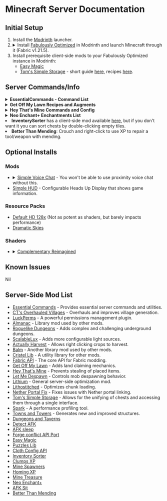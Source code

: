 # Minecraft Server Documentation
## Initial Setup
<ol>
  <li>Install the <a href="https://modrinth.com/app">Modrinth</a> launcher.</li>
  <li>
    <details>
      <summary>Install <a href="https://modrinth.com/modpack/fabulously-optimized?version=1.21.5#download">Fabulously Optimized</a> in Modrinth and launch Minecraft through it (Fabric v1.21.5).</summary>
      <ul>
        <li><b>Fabulously Optimized</b> is a modpack whose name speaks for itself; It can 10x your FPS, mine went from ~150 to sometimes 1300+ fps.</li>
        <li>See FPS in image below:</li>
        <li><img src="https://github.com/user-attachments/assets/81eeada7-3107-443e-b296-6e36af6c2825" width="750"/></li>
      </ul>
    </details>
  </li>
  <li>Install prerequisite client-side mods to your Fabulously Optimized instance in Modrinth:
    <ul>
      <li><a href="https://modrinth.com/mod/easy-magic?version=1.21.5&loader=fabric">Easy Magic</a></li>
      <li><a href="https://modrinth.com/mod/toms-storage?version=1.21.5&loader=fabric#download">Tom's Simple Storage</a> - short guide <a href="https://youtu.be/nW5ElcWiC3c">here</a>, recipes <a href="https://github.com/tom5454/Toms-Storage/tree/master/NeoForge/src/platform-shared/resources/data/toms_storage/recipe">here</a>.</li>
    </ul>
  </li>
</ol>

## Server Commands/Info
<details>
  <summary><b>EssentialCommands - Command List</b></summary>
  <h4>Commands</h4>
  <p>All of these commands support automatic tab completion using Minecraft's new commands system.</p>
  <p>See the <a href="https://github.com/John-Paul-R/Essential-Commands/wiki/List-of-Commands-&-Permissions">full List of Commands &amp; Permissions</a>.</p>
  <h5>Spawn</h5>
  <ul>
    <li><code>/spawn</code></li>
    <li><code>/spawn set</code></li>
  </ul>
  <h5>Teleport requests</h5>
  <ul>
    <li><code>/tpa &lt;target-player&gt;</code></li>
    <li><code>/tpahere &lt;target-player&gt;</code></li>
    <li><code>/tpaccept &lt;target-player&gt;</code></li>
    <li><code>/tpdeny &lt;target-player&gt;</code></li>
  </ul>
  <h5>Player Homes</h5>
  <ul>
    <li><code>/home set &lt;home-name&gt;</code></li>
    <li><code>/home tp &lt;home-name&gt;</code></li>
    <li><code>/home delete &lt;home-name&gt;</code></li>
    <li><code>/home list</code></li>
  </ul>
  <h5>Warps</h5>
  <ul>
    <li><code>/warp set &lt;warp-name&gt;</code></li>
    <li><code>/warp tp &lt;warp-name&gt;</code></li>
    <li><code>/warp delete &lt;warp-name&gt;</code></li>
    <li><code>/warp list</code></li>
  </ul>
  <p>Want to teleport to where you died? Enable <code>allow_back_on_death</code> in the <a href="https://github.com/John-Paul-R/Essential-Commands/wiki/Config-Documentation">config</a>.</p>
  <h5>Nickname</h5>
  <ul>
    <li><code>/nickname set &lt;nickname&gt;</code></li>
    <li><code>/nickname clear</code></li>
    <li><code>/nickname reveal &lt;nickname&gt;</code></li>
  </ul>
  <h5>Random Teleport (/wild equivalent)</h5>
  <ul>
    <li><code>/randomteleport</code></li>
    <li><code>/rtp</code></li>
  </ul>
  <h5>Workbench</h5>
  <ul>
    <li><code>/workbench</code></li>
    <li><code>/anvil</code></li>
    <li><code>/enderchest</code></li>
    <li><code>/stonecutter</code></li>
    <li><code>/grindstone</code></li>
    <li><code>/wastebin</code></li>
  </ul>
  <h5>Kitchen sink</h5>
  <ul>
    <li><code>/afk</code></li>
    <li><code>/fly</code></li>
    <li><code>/fly &lt;target-player&gt;</code></li>
    <li><code>/invuln</code></li>
    <li><code>/invuln &lt;target-player&gt;</code></li>
    <li><code>/top</code></li>
    <li><code>/day</code></li>
    <li><code>/gametime</code></li>
  </ul>
  <h5>Config</h5>
  <ul>
    <li><code>/essentialcommands config reload</code></li>
  </ul>
</details>

<details>
  <summary><b>Get Off My Lawn Recipes and Augments</b></summary>

  <h4>Claim Anchors</h4>

  <style>
    .h5-desc {
      font-weight: normal;
    }
  </style>

  <h4>Claim Anchors</h4>

  <h5>Makeshift Claim Anchor <span class="h5-desc">(Default radius: 10)</span></h5>
  <img src="recipes/makeshift_claim_anchor.png" alt="Makeshift Claim Anchor Recipe"/>

  <h5>Reinforced Claim Anchor <span class="h5-desc">(Default radius: 25)</span></h5>
  <img src="recipes/reinforced_claim_anchor.png" alt="Reinforced Claim Anchor Recipe"/>
  <h6>Upgrade</h6>
  <img src="recipes/reinforced_upgrade_kit.png" alt="Reinforced Upgrade Kit Recipe"/>

  <h5>Glistening Claim Anchor <span class="h5-desc">(Default radius: 50)</span></h5>
  <img src="recipes/glistening_claim_anchor.png" alt="Glistening Claim Anchor Recipe"/>
  <h6>Upgrade</h6>
  <img src="recipes/glistening_upgrade_kit.png" alt="Glistening Upgrade Kit Recipe"/>

  <h5>Crystal Claim Anchor <span class="h5-desc">(Default radius: 75)</span></h5>
  <img src="recipes/crystal_claim_anchor.png" alt="Crystal Claim Anchor Recipe"/>
  <h6>Upgrade</h6>
  <img src="recipes/crystal_upgrade_kit.png" alt="Crystal Upgrade Kit Recipe"/>

  <h5>Emeradic Claim Anchor <span class="h5-desc">(Default radius: 125)</span></h5>
  <img src="recipes/emeradic_claim_anchor.png" alt="Emeradic Claim Anchor Recipe"/>
  <h6>Upgrade</h6>
  <img src="recipes/emeradic_upgrade_kit.png" alt="Emeradic Upgrade Kit Recipe"/>

  <h5>Withered Claim Anchor <span class="h5-desc">(Default radius: 200)</span></h5>
  <img src="recipes/withered_claim_anchor.png" alt="Withered Claim Anchor Recipe"/>
  <h6>Upgrade</h6>
  <img src="recipes/withered_upgrade_kit.png" alt="Withered Upgrade Kit Recipe"/>

  <h4>Claim Augments</h4>

  <h5>Angelic Aura <span class="h5-desc">(Grants regeneration to all players inside the region.)</span></h5>
  <img src="recipes/angelic_aura.png" alt="Angelic Aura Recipe"/>

  <h5>Chaos Zone <span class="h5-desc">(Gives strength to all players inside the region.)</span></h5>
  <img src="recipes/chaos_zone.png" alt="Chaos Zone Recipe"/>

  <h5>Ender Binding <span class="h5-desc">(Prevents Endermen from teleporting.)</span></h5>
  <img src="recipes/ender_binding.png" alt="Ender Binding Recipe"/>

  <h5>Explosion Controller <span class="h5-desc">(Allows toggling explosion protection within the claim.)</span></h5>
  <img src="recipes/explosion_controller.png" alt="Explosion Controller Recipe"/>

  <h5>Force Field <span class="h5-desc">(Launches non-whitelisted players out of the claim.)</span></h5>
  <img src="recipes/force_field.png" alt="Force Field Recipe"/>

  <h5>Greeter <span class="h5-desc">(Displays a message of the day (MOTD) to visitors.)</span></h5>
  <img src="recipes/greeter.png" alt="Greeter Recipe"/>

  <h5>Heaven Wings <span class="h5-desc">(Grants flight within the claim.)</span></h5>
  <img src="recipes/heaven_wings.png" alt="Heaven Wings Recipe"/>

  <h5>Lake Spirit's Grace <span class="h5-desc">(Grants water breathing, improved underwater vision, and better underwater movement.)</span></h5>
  <img src="recipes/lake_spirit_grace.png" alt="Lake Spirit's Grace Recipe"/>

  <h5>PvP Arena <span class="h5-desc">(Allows changing the PvP state within the claim.)</span></h5>
  <img src="recipes/pvp_arena.png" alt="PvP Arena Recipe"/>

  <h5>Village Core <span class="h5-desc">(Prevents zombies from damaging villagers.)</span></h5>
  <img src="recipes/village_core.png" alt="Village Core Recipe"/>

  <h5>Withering Seal <span class="h5-desc">(Prevents the wither status effect inside the region.)</span></h5>
  <img src="recipes/withering_seal.png" alt="Withering Seal Recipe"/>

  <h4>Others</h4>

  <h5>Goggles of (Claim) Revealing <span class="h5-desc">(Reveals claim outlines when equipped in helmet, mainhand, or offhand.)</span></h5>
  <img src="recipes/goggles.png" alt="Goggles Recipe"/>

  <p>Info sourced from <a href="https://github.com/Patbox/get-off-my-lawn-reserved/blob/1.21.5/README.md">GitHub README</a>.
</details>

<details>
  <summary><b>Hey That's Mine Commands and Config</b></summary>
  <h4>Using HTM</h4>
  <p>The mod has multiple commands which you can use on your containers</p>
  <h5>Flag</h5>
  <p><code>/htm flag</code>: Checks the flags of a specific container. Left click on the container after running this command to check</p>
  <p><code>/htm flag &lt;type&gt; &lt;value&gt;</code>: Left click a container to set the flag</p>
  <p>Permission node: <code>htm.command.flag</code></p>
  <h5>Set</h5>
  <p><code>/htm set PUBLIC</code>: Allows everyone to access the container</p>
  <p><code>/htm set PRIVATE</code>: Allows only the owner and those with permissions to access the container</p>
  <p><code>/htm set KEY</code>: Allows only those with a key to access the container</p>
  <p>Permission node: <code>htm.command.set</code></p>
  <h5>Trust</h5>
  <p><code>/htm trust &lt;player&gt; [global]</code>: Allows a player to access that container if private</p>
  <p>Permission node: <code>htm.command.trust</code></p>
  <h5>Untrust</h5>
  <p><code>/htm untrust &lt;player&gt; [global]</code>: Revokes a player's access to the container</p>
  <p>Permission node: <code>htm.command.trust</code></p>
  <h5>Remove</h5>
  <p><code>/htm remove</code>: Removes all protections from a container</p>
  <p>Permission node: <code>htm.command.remove</code></p>
  <h5>Transfer</h5>
  <p><code>/htm transfer &lt;player&gt;</code>: Transfers ownership to another player</p>
  <p>Permission node: <code>htm.command.transfer</code></p>
  <h5>Persist</h5>
  <p>Toggles persist mode, which allows you to continue executing the same action without typing the command again</p>
  <p><code>/htm persist</code></p>
  <p>Permission node: <code>htm.command.persist</code></p>
  <h5>Quiet</h5>
  <p>Toggles no message mode, which hides non-command messages like automatic protection creation and override.</p>
  <p><code>/htm quiet</code></p>
  <p>Permission node: <code>htm.command.quiet</code></p>
  <h5>Config</h5>
  <p><code>canTrustedPlayersBreakChests</code>: Toggles whether players trusted to a locked container can break the container (set to false by default meaning only the owner can break a locked container).</p>
  <p><code>defaultFlags</code>:</p>
  <ul>
    <li><code>hoppers</code>: Toggles whether hoppers can pull from locked containers by default (true by default meaning hoppers can pull from locked containers).</li>
  </ul>
  <p><code>autolockingContainers</code>: List of containers which will be set to PRIVATE by default (remove items in the list to make them set to public by default).</p>
  <h5>Additional permissions</h5>
  <p><code>htm.admin</code>: Allows unrestricted access to containers and other managerial permissions</p>
  <p>Info sourced from <a href="https://github.com/QuiltServerTools/HeyThatsMine/blob/master/README.md">GitHub README</a>.
</details>

<details>
  <summary><b>Neo Enchant+ Enchantments List</b></summary>
  <ul>
    <li>
      <strong>Armor</strong>:
      <ul>
        <li><strong>Fury</strong>: Decreases armor in percent and grants armor penetration and increased damage percentage on your hits.</li>
        <li><strong>Life+</strong>: Gives the player extra hearts.</li>
        <li><strong>Venom Protection</strong>: Provides protection against negative effects.</li>
      </ul>
    </li>
    <li>
      <strong>Helmet</strong>:
      <ul>
        <li><strong>Bright Vision</strong>: Gives night vision to the player.</li>
        <li><strong>Auto-Feed</strong>: Automatically feeds you every minute.</li>
        <li><strong>Voidless</strong>: If you fall into the void, you briefly gain a levitation effect.</li>
      </ul>
    </li>
    <li>
      <strong>Chestplate</strong>:
      <ul>
        <li><strong>Builder Arms</strong>: Allows you to place and break blocks from a longer distance.</li>
      </ul>
    </li>
    <li>
      <strong>Leggings</strong>:
      <ul>
        <li><strong>Fast Swim</strong>: Grants the player a dolphin Grace effect.</li>
        <li><strong>Leaping</strong>: Boosts the player.</li>
        <li><strong>Oversize</strong>: Increase entity size.</li>
        <li><strong>Dwarfed</strong>: Decrease entity size.</li>
      </ul>
    </li>
    <li>
      <strong>Boots</strong>:
      <ul>
        <li><strong>Step Assist</strong>: Allows you to walk up blocks more easily.</li>
        <li><strong>SkyWalk</strong>: Allows you to fly if there is a 4 blocks gap below your feet. To descend just crouch.</li>
        <li><strong>Lava Walker</strong>: Allows the player to walk on lava.</li>
        <li><strong>Agility</strong>: Increases player speed.</li>
      </ul>
    </li>
    <li>
      <strong>Elytra</strong>:
      <ul>
        <li><strong>Armored</strong>: For elytra, reduce the damage taken.</li>
      </ul>
    </li>
    <li>
      <strong>Sword</strong>:
      <ul>
        <li><strong>Reach</strong>: Increase the range of your attack.</li>
        <li><strong>XpBoost</strong>: Gain additional experience from killing mobs.</li>
        <li><strong>Life Steal</strong>: Drains health from the target and transfers it to the player.</li>
        <li><strong>Poison Aspect</strong>: Poisons the mob upon hitting it.</li>
        <li><strong>Fear</strong>: When you hit a creeper, it delays their explosion by 12.5 seconds.</li>
        <li><strong>Pull</strong>: Allows you to retrieve a mob egg with a small probability when you kill a monster.</li>
      </ul>
    </li>
    <li>
      <strong>Mace</strong>:
      <ul>
        <li><strong>Striker</strong>: With maces, you have a small chance to summon thunder. If the weather is stormy, the thunder will strike the mob at each hit and work also on lighting rod. Also you are immune to thunder damage.</li>
        <li><strong>Wind Propulsion</strong>: When you strike your mace on the ground, you cause an explosion that sends you into the air, designed to be used in combination with "Wind Burst".</li>
      </ul>
    </li>
    <li>
      <strong>Tools</strong>:
      <ul>
        <li><strong>Auto-Smelt</strong>: Automatically smelts items.</li>
      </ul>
    </li>
    <li>
      <strong>Axe</strong>:
      <ul>
        <li><strong>Timber</strong>: Cut down a tree with one strike.</li>
      </ul>
    </li>
    <li>
      <strong>Pickaxe</strong>:
      <ul>
        <li><strong>Bedrock Breaker</strong>: Allows you to break bedrock, but consumes 200 durability per block.</li>
        <li><strong>VeinMiner</strong>: If you break a mineral block, all surrounding minerals also break.</li>
        <li><strong>Spawner Touch</strong>: Allows your pickaxe to retrieve spawners.</li>
      </ul>
    </li>
    <li>
      <strong>Hoe</strong>:
      <ul>
        <li><strong>Scyther</strong>: Allows you to transform dirt in farmland in x by z surface depending on enchantment levels.</li>
      </ul>
    </li>
    <li>
      <strong>Bow</strong>:
      <ul>
        <li><strong>Explosive Arrow</strong>: When arrows hit blocks, they create an explosion, and entities take damage.</li>
        <li><strong>Accuracy Shot</strong>: Arrows fly straight.</li>
        <li><strong>Breezing Arrow</strong>: (Bow and Crossbow) Causes a repulsion effect and sends the hit target into the air. If arrows miss, it causes a repulsion effect on the ground.</li>
      </ul>
    </li>
  </ul>
  <p>Info sourced from <a href="https://github.com/Hardel-DW/NeoEnchant/blob/main/README.md">GitHub README</a>.
</details>
</li>

<li><b>InventorySorter</b> has a client-side mod available <a href="https://modrinth.com/mod/inventory-sorting?version=1.21.5">here</a>, but if you don't want it you can sort chests by double-clicking empty tiles.</li>

<li><b>Better Than Mending</b>: Crouch and right-click to use XP to repair a tool/weapon with mending.</li>

## Optional Installs
### Mods
<ul>
  <li>
    <details>
      <summary><a href="https://modrinth.com/plugin/simple-voice-chat">Simple Voice Chat</a> - You won't be able to use proximity voice chat without this.</summary>
      <ul>
        <li>Try downloading it with the Modrith client first, but it's likely you won't be able to add it to your <b>"Fabulously Optimized"</b> instance.</li>
        <li>To download it manually, use <a href="https://modrinth.com/plugin/simple-voice-chat?version=1.21.5&loader=fabric">this link</a>.</li>
        <li>Then, place it inside your <b>"Fabulously Optimized"</b> instance's mod folder.</li>
        <ul>
          <li>(Windows) <code>%APPDATA%\ModrinthApp\profiles\Fabulously Optimized\mods</code></li>
          <li>(Linux) <code>~/.local/share/ModrinthApp/profiles/Fabulously\ Optimized/mods</code></li>
        </ul>
        <li>Once you've loaded it in-game:</li>
        <ul>
          <li>Press <code>v</code> (default) to access SVC's settings, make sure you select the correct input and output devices.</li>
          <li>Type <code>/voicechat</code> to see it's commands (<code>/voicechat invite &lt;PLAYERNAME&gt;</code> is the most relevant).</li>
        </ul>
      </ul>
    </details>
  </li>
  <li><a href="https://modrinth.com/mod/simplehud">Simple HUD</a> - Configurable Heads Up Display that shows game information.</li>
</ul>

### Resource Packs
<ul>
  <li><a href="https://modrinth.com/resourcepack/default-hd-128x/versions">Default HD 128x</a> (Not as potent as shaders, but barely impacts performance)</li>
  <li><a href="https://modrinth.com/resourcepack/dramatic-skys">Dramatic Skies</a></li>
</ul>

### Shaders
<ul>
  <li>
    <details>
      <summary><a href="https://modrinth.com/shader/complementary-reimagined">Complementary Reimagined</a></summary>
      <ul>
        <li>Sample images:
          <ul>
            <li><img src="https://github.com/user-attachments/assets/def189a6-9266-443c-bbff-40cb64df262c" alt="image"/></li>
            <li><img src="https://github.com/user-attachments/assets/4c0afb55-40e1-4987-bc3c-048f948477f6" alt="image"/></li>
          </ul>
        </li>
      </ul>
    </details>
  </li>
</ul>

## Known Issues
Nil

## Server-Side Mod List
- [Essential Commands](https://github.com/John-Paul-R/Essential-Commands/) - Provides essential server commands and utilities.
- [CT's Overhauled Villages](https://modrinth.com/mod/ct-overhaul-village) - Overhauls and improves village generation.
- [LuckPerms](https://modrinth.com/plugin/luckperms) - A powerful permissions management plugin.
- [Almanac](https://modrinth.com/mod/almanac) - Library mod used by other mods.
- [Roguelike Dungeons](https://modrinth.com/mod/roguelikedungeons) - Adds complex and challenging underground dungeons.
- [ScalableLux](https://modrinth.com/mod/scalablelux) - Adds more configurable light sources.
- [Actually Harvest](https://modrinth.com/mod/actually-harvest) - Allows right clicking crops to harvest.
- [Balm](https://modrinth.com/mod/balm) - Another library mod used by other mods.
- [Cristel Lib](https://modrinth.com/mod/cristel-l55) - A utility library for other mods.
- [Fabric API](https://modrinth.com/mod/fabric-api) - The core API for Fabric modding.
- [Get Off My Lawn](https://modrinth.com/mod/goml-reserved) - Adds land claiming mechanics.
- [Hey That's Mine](https://modrinth.com/mod/htm) - Prevents stealing of placed items.
- [Let Me Despawn](https://modrinth.com/plugin/lmd) - Controls mob despawning behavior.
- [Lithium](https://modrinth.com/mod/lithium) - General server-side optimization mod.
- [Lithostitched](https://modrinth.com/mod/lithostitched) - Optimizes chunk loading.
- [Nether Portal Fix](https://modrinth.com/mod/netherportalfix) - Fixes issues with Nether portal linking.
- [Tom's Simple Storage](https://modrinth.com/mod/toms-storage) - Allows for the unifying of chests and accessing them through a single interface.
- [Spark](https://modrinth.com/mod/spark) - A performance profiling tool.
- [Towns and Towers](https://modrinth.com/mod/towns-and-towers) - Generates new and improved structures.
- [Dungeons and Taverns](https://modrinth.com/datapack/dungeons-and-taverns)
- [Detect AFK](https://modrinth.com/datapack/detect-afk)
- [AFK sleep](https://modrinth.com/datapack/afk-sleep)
- [Forge conflict API Port](https://modrinth.com/mod/forge-config-api-port)
- [Easy Magic](https://modrinth.com/mod/easy-magic)
- [Puzzles Lib](https://modrinth.com/mod/puzzles-lib)
- [Cloth Config API](https://modrinth.com/mod/cloth-config)
- [Inventory Sorter](https://modrinth.com/mod/inventory-sorting)
- [Clumps XP](https://modrinth.com/mod/clumps)
- [Mine Spawners](https://modrinth.com/mod/mine-spawners)
- [Homing XP](https://modrinth.com/datapack/simple-homing-xp)
- [Mine Treasure](https://modrinth.com/datapack/mine-treasure)
- [Neo Enchant+](https://modrinth.com/datapack/neoenchant)
- [AFK Sit](https://modrinth.com/datapack/afk-sit)
- [Better Than Mending](https://modrinth.com/mod/better-than-mending)